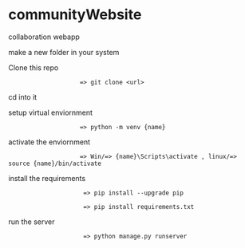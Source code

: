 # communityWebsite
collaboration webapp

make a new folder in your system 

Clone this repo 

                        => git clone <url>
  
cd into it

setup virtual enviornment 

                        => python -m venv {name}
  
activate the enviornment 
                
                        => Win/=> {name}\Scripts\activate , linux/=> source {name}/bin/activate
  
install the requirements 

                         => pip install --upgrade pip

                         => pip install requirements.txt
 
run the server 
    
                         => python manage.py runserver
